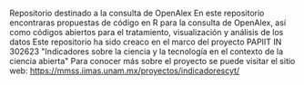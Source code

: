 Repositorio destinado a la consulta de OpenAlex En este repositorio encontraras propuestas de código en R para la consulta de OpenAlex, así como códigos abiertos para el tratamiento, visualización y análisis de los datos
Este repositorio ha sido creaco en el marco del proyecto PAPIIT IN 302623 "Indicadores sobre la ciencia y la tecnología en el contexto de la ciencia abierta"
Para conocer más sobre el proyecto se puede visitar el sitio web: https://mmss.iimas.unam.mx/proyectos/indicadorescyt/
